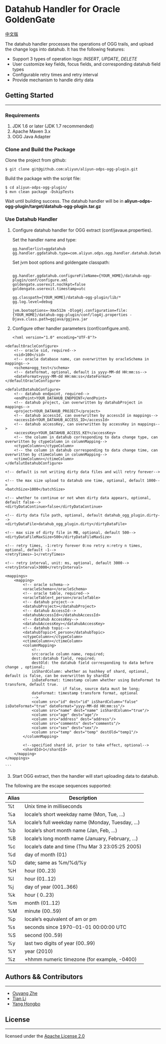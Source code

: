 # Datahub Handler for Oracle GoldenGate

[中文版](https://datahub.console.aliyun.com/intro/guide/plugins/ogg.html)

The datahub handler processes the operations of OGG trails, and upload the change logs into datahub. It has the following features:

- Support 3 types of operation logs: *INSERT*, *UPDATE*, *DELETE*
- User customize key fields, focus fields, and corresponding datahub field types
- Configurable retry times and retry interval
- Provide mechanism to handle dirty data

## Getting Started
---

### Requirements

1. JDK 1.6 or later (JDK 1.7 recommended)
2. Apache Maven 3.x
3. OGG Java Adapter

### Clone and Build the Package

Clone the project from github:

```
$ git clone git@github.com:aliyun/aliyun-odps-ogg-plugin.git
```

Build the package with the script file:

```
$ cd aliyun-odps-ogg-plugin/
$ mvn clean package -DskipTests
```

Wait until building success. The datahub handler will be in **aliyun-odps-ogg-plugin/target/datahub-ogg-plugin.tar.gz**

### Use Datahub Handler

1. Configure datahub handler for OGG extract (conf/javaue.properties).
   
    Set the handler name and type:

    ```
    gg.handlerlist=ggdatahub
    gg.handler.ggdatahub.type=com.aliyun.odps.ogg.handler.datahub.DatahubHandler
    ```

    Set jvm boot options and goldengate classpath:

    ```
    
    gg.handler.ggdatahub.configureFileName={YOUR_HOME}/datahub-ogg-plugin/conf/configure.xml
    goldengate.userexit.nochkpt=false
    goldengate.userexit.timestamp=utc
     
    gg.classpath={YOUR_HOME}/datahub-ogg-plugin/lib/*
    gg.log.level=debug
        
    jvm.bootoptions=-Xmx512m -Dlog4j.configuration=file:{YOUR_HOME}/datahub-ogg-plugin/conf/log4j.properties -Djava.class.path=ggjava/ggjava.jar
    ```


2. Configure other handler parameters (conf/configure.xml).

    ```
    <?xml version="1.0" encoding="UTF-8"?>
<configure>

    <defaultOracleConfigure>
        <!-- oracle sid, required-->
        <sid>100</sid>
        <!-- oracle database name, can overwritten by oracleSchema in mappings-->
        <schema>ogg_test</schema>
        <!-- dateformat, optional, default is yyyy-MM-dd HH:mm:ss-->
        <dateFormat>yyyy-MM-dd HH:mm:ss</dateFormat>
    </defaultOracleConfigure>

    <defalutDatahubConfigure>
        <!-- datahub endpoint, required-->
        <endPoint>YOUR_DATAHUB_ENDPOINT</endPoint>
        <!-- datahub project, can overwritten by datahubProject in mappings-->
        <project>YOUR_DATAHUB_PROJECT</project>
        <!-- datahub accessId, can overwritten by accessId in mappings-->
        <accessId>YOUR_DATAHUB_ACCESS_ID</accessId>
        <!-- datahub accessKey, can overwritten by accessKey in mappings-->
        <accessKey>YOUR_DATAHUB_ACCESS_KEY</accessKey>
        <!-- the column in datahub corresponding to data change type, can overwritten by ctypeColumn in columnMapping-->
        <ctypeColumn></ctypeColumn>
        <!-- the column in datahub corresponding to data change time, can overwritten by ctimeColumn in columnMapping-->
        <ctimeColumn></ctimeColumn>
    </defalutDatahubConfigure>

    <!-- default is not writing dirty data files and will retry forever-->

    <!-- the max size upload to datahub one time, optional, default 1000-->
    <batchSize>1000</batchSize>

    <!-- whether to continue or not when dirty data appears, optional, default false-->
    <dirtyDataContinue>false</dirtyDataContinue>

    <!-- dirty data file path, optional, default datahub_ogg_plugin.dirty-->
    <dirtyDataFile>datahub_ogg_plugin.dirty</dirtyDataFile>

    <!-- max size of dirty file in MB, optional, default 500-->
    <dirtyDataFileMaxSize>500</dirtyDataFileMaxSize>

    <!-- retry times, -1:retry forever 0:no retry n:retry n times, optional, default -1-->
    <retryTimes>-1</retryTimes>

    <!-- retry interval, unit: ms, optional, default 3000-->
    <retryInterval>3000</retryInterval>

    <mappings>
        <mapping>
            <!-- oracle schema-->
            <oracleSchema></oracleSchema>
            <!-- oracle table, required-->
            <oracleTable>t_person</oracleTable>
            <!-- datahub project-->
            <datahubProject></datahubProject>
            <!-- datahub AccessId-->
            <datahubAccessId></datahubAccessId>
            <!-- datahub AccessKey-->
            <datahubAccessKey></datahubAccessKey>
            <!-- datahub topic-->
            <datahubTopic>t_person</datahubTopic>
            <ctypeColumn></ctypeColumn>
            <ctimeColumn></ctimeColumn>
            <columnMapping>
                <!--
                src:oracle column name, required;
                dest:datahub field, required;
                destOld: the datahub field corresponding to data before change , optional;
                isShardColumn: whether as hashkey of shard, optional, default is false, can be overwritten by shardId
                isDateFormat: timestamp column whether using DateFormat to transform, default true. 
                              if false, source data must be long;
                dateFormat: timestamp transform format, optional
                -->
                <column src="id" dest="id" isShardColumn="false"  isDateFormat="true" dateFormat="yyyy-MM-dd HH:mm:ss"/>
                <column src="name" dest="name" isShardColumn="true"/>
                <column src="age" dest="age"/>
                <column src="address" dest="address"/>
                <column src="comments" dest="comments"/>
                <column src="sex" dest="sex"/>
                <column src="temp" dest="temp" destOld="temp1"/>
            </columnMapping>

            <!--specified shard id, prior to take effect, optional-->
            <shardId>1</shardId>
        </mapping>
    </mappings>
</configure>
    
    ```

3. Start OGG extract, then the handler will start uploading data to datahub.

The following are the escape sequences supported:

Alias | Description
---|---
%t|Unix time in milliseconds
%a|locale’s short weekday name (Mon, Tue, ...)
%A|locale’s full weekday name (Monday, Tuesday, ...)
%b|locale’s short month name (Jan, Feb, ...)
%B|locale’s long month name (January, February, ...)
%c|locale’s date and time (Thu Mar 3 23:05:25 2005)
%d|day of month (01)
%D|date; same as %m/%d/%y
%H|hour (00..23)
%I|hour (01..12)
%j|day of year (001..366)
%k|hour ( 0..23)
%m|month (01..12)
%M|minute (00..59)
%p|locale’s equivalent of am or pm
%s|seconds since 1970-01-01 00:00:00 UTC
%S|second (00..59)
%y|last two digits of year (00..99)
%Y|year (2010)
%z|+hhmm numeric timezone (for example, -0400)




## Authors && Contributors
---
- [Ouyang Zhe](https://github.com/oyz)
- [Tian Li](https://github.com/tianliplus)
- [Yang Hongbo](https://github.com/hongbosoftware)

## License
---

licensed under the [Apache License 2.0](https://www.apache.org/licenses/LICENSE-2.0.html)

